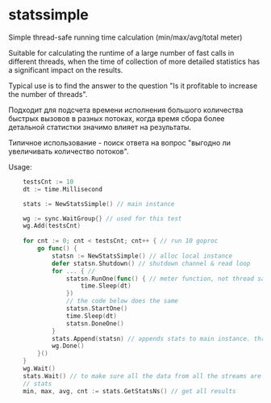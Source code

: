 # statssimple
Simple thread-safe running time calculation (min/max/avg/total meter)

Suitable for calculating the runtime of a large number of fast calls in different threads,
when the time of collection of more detailed statistics has a significant impact on the results.
 
Typical use is to find the answer to the question "Is it profitable to increase the number of threads".


Подходит для подсчета времени исполнения большого количества быстрых вызовов в разных потоках,
когда время сбора более детальной статистки значимо влияет на результаты.

Типичное использование - поиск ответа на вопрос "выгодно ли увеличивать количество потоков".

Usage:
```go
	testsCnt := 10
	dt := time.Millisecond

	stats := NewStatsSimple() // main instance

	wg := sync.WaitGroup{} // used for this test
	wg.Add(testsCnt)
	
    for cnt := 0; cnt < testsCnt; cnt++ { // run 10 goproc
		go func() { 
			statsn := NewStatsSimple() // alloc local instance
            defer statsn.Shutdown() // shutdown channel & read loop
            for ... { // 
			    statsn.RunOne(func() { // meter function, not thread safe!
				    time.Sleep(dt)
			    })
                // the code below does the same
                statsn.StartOne()
			    time.Sleep(dt)
	            statsn.DoneOne()
            }
			stats.Append(statsn) // appends stats to main instance. thread safe
			wg.Done()
		}()
	}
	wg.Wait() 
	stats.Wait() // to make sure all the data from all the streams are processed
	// stats
    min, max, avg, cnt := stats.GetStatsNs() // get all results
```